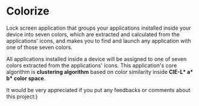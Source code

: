 # Colorize
Lock screen application that groups your applications installed inside your device into seven colors,
which are extracted and calculated from the applications' icons, and makes you to find and launch any
application with one of those seven colors.

All applications installed inside a device will be assigned to one of seven colors extracted from the 
applications' icons. This application's core algorithm is <b>clustering algorithm</b> based on color similarity
inside <b>CIE-L* a* b* color space</b>.

It would be very appreciated if you put any feedbacks or comments about this project:)

